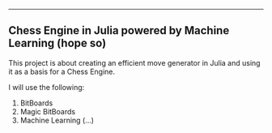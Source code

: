 -------------------------
Chess Engine in Julia
powered by Machine Learning (hope so)
-------------------------

This project is about creating an efficient move generator in Julia and using it as a basis for a Chess Engine.

I will use the following:
1) BitBoards
2) Magic BitBoards
3) Machine Learning (...)
